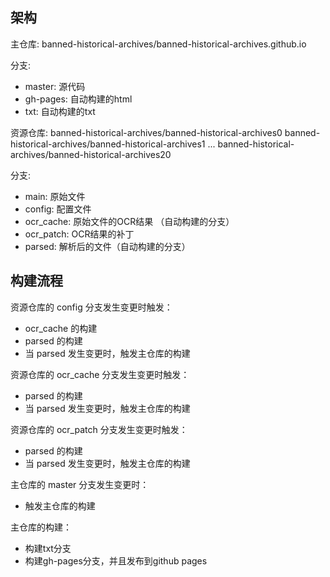 ## 架构

主仓库:
banned-historical-archives/banned-historical-archives.github.io

分支:
* master: 源代码
* gh-pages: 自动构建的html
* txt: 自动构建的txt

资源仓库:
banned-historical-archives/banned-historical-archives0
banned-historical-archives/banned-historical-archives1
...
banned-historical-archives/banned-historical-archives20

分支:
* main: 原始文件
* config: 配置文件
* ocr_cache: 原始文件的OCR结果 （自动构建的分支）
* ocr_patch: OCR结果的补丁
* parsed: 解析后的文件（自动构建的分支）

## 构建流程

资源仓库的 config 分支发生变更时触发：
* ocr_cache 的构建
* parsed 的构建
* 当 parsed 发生变更时，触发主仓库的构建

资源仓库的 ocr_cache 分支发生变更时触发：
* parsed 的构建
* 当 parsed 发生变更时，触发主仓库的构建

资源仓库的 ocr_patch 分支发生变更时触发：
* parsed 的构建
* 当 parsed 发生变更时，触发主仓库的构建

主仓库的 master 分支发生变更时：
* 触发主仓库的构建

主仓库的构建：
* 构建txt分支
* 构建gh-pages分支，并且发布到github pages